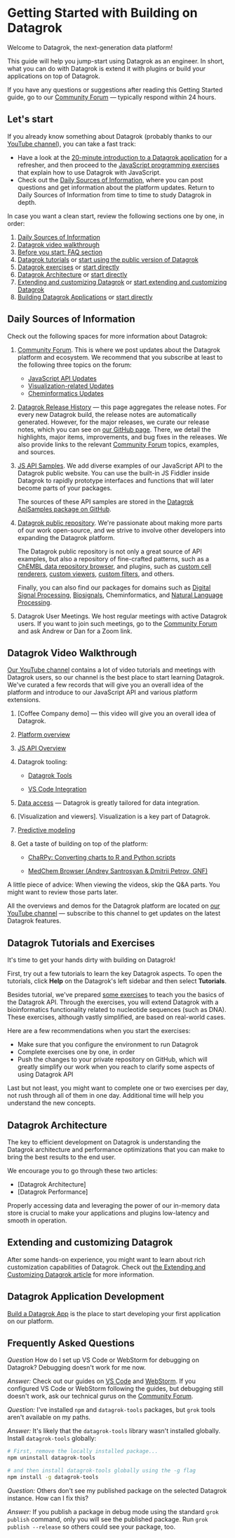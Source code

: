<!-- TITLE: &#8203;Getting Started-->
<!-- SUBTITLE: -->

# Getting Started with Building on Datagrok

Welcome to Datagrok, the next-generation data platform!

This guide will help you jump-start using Datagrok as an engineer. In short, what you can do with Datagrok is extend it
with plugins or build your applications on top of Datagrok.

If you have any questions or suggestions after reading this Getting Started guide, go to our [Community Forum] &mdash; 
typically respond within 24 hours.

## Let's start

If you already know something about Datagrok (probably thanks to our [YouTube channel]), you can take a fast track:

* Have a look at the [20-minute introduction to a Datagrok application] for a refresher, and then proceed to the
  [JavaScript programming exercises](exercises.md) that explain how to use Datagrok with JavaScript.
* Check out the [Daily Sources of Information](#daily-sources-of-information), where you can post questions and get
  information about the platform updates. Return to Daily Sources of Information from time to time to study Datagrok in
  depth.

In case you want a clean start, review the following sections one by one, in order:

1. [Daily Sources of Information](#daily-sources-of-information)
2. [Datagrok video walkthrough](#datagrok-video-walkthrough)
3. [Before you start: FAQ section](#frequently-asked-questions)
4. [Datagrok tutorials](#datagrok-tutorials-and-exercises) or [start using the public version of Datagrok]
5. [Datagrok exercises](#datagrok-tutorials-and-exercises) or [start directly](exercises.md)
6. [Datagrok Architecture](#datagrok-architecture) or [start directly](admin/architecture.md)
7. [Extending and customizing Datagrok](#extending-and-customizing-datagrok) or [start extending and customizing Datagrok]
8. [Building Datagrok Applications](#datagrok-application-development) or [start directly](how-to/build-an-app.md)

## Daily Sources of Information

Check out the following spaces for more information about Datagrok:

1. [Community Forum]. This is where we post updates about the Datagrok platform and ecosystem. We recommend that you
   subscribe at least to the following three topics on the forum:
   * [JavaScript API Updates]
   * [Visualization-related Updates]
   * [Cheminformatics Updates]

2. [Datagrok Release History] &mdash; this page aggregates the release notes. For every new Datagrok build, the release notes
   are automatically generated. However, for the major releases, we curate our release notes, which you can see on
   [our GitHub page]. There, we detail the highlights, major items, improvements, and bug fixes in the releases. We also
   provide links to the relevant [Community Forum] topics, examples, and sources.

3. [JS API Samples]. We add diverse examples of our JavaScript API to the Datagrok public website. You can use the
   built-in JS Fiddler inside Datagrok to rapidly prototype interfaces and functions that will later become parts of
   your packages.

   The sources of these API samples are stored in the [Datagrok ApiSamples package on GitHub].

4. [Datagrok public repository]. We're passionate about making more parts of our work open-source, and we strive to
   involve other developers into expanding the Datagrok platform.

   The Datagrok public repository is not only a great source of API examples, but also a repository of fine-crafted
   patterns, such as a [ChEMBL data repository browser], and plugins, such as [custom cell renderers], [custom viewers],
   [custom filters], and others.

   Finally, you can also find our packages for domains such as [Digital Signal Processing], [Biosignals], Cheminformatics,
   and [Natural Language Processing].

5. Datagrok User Meetings. We host regular meetings with active Datagrok users. If you want to join such meetings, go
   to the [Community Forum] and ask Andrew or Dan for a Zoom link.

## Datagrok Video Walkthrough

[Our YouTube channel] contains a lot of video tutorials and meetings with Datagrok users, so our channel is the best place
to start learning Datagrok. We've curated a few records that will give you an overall idea of the platform and introduce 
to our JavaScript API and various platform extensions.

1. [Coffee Company demo] &mdash; this video will give you an overall idea of Datagrok.

2. [Platform overview]

3. [JS API Overview]

4. Datagrok tooling:

   * [Datagrok Tools]

   * [VS Code Integration]

5. [Data access] &mdash; Datagrok is greatly tailored for data integration.

6. [Visualization and viewers]. Visualization is a key part of Datagrok.

7. [Predictive modeling]

8. Get a taste of building on top of the platform:

   * [ChaRPy: Converting charts to R and Python scripts]

   * [MedChem Browser (Andrey Santrosyan & Dmitrii Petrov, GNF)]

A little piece of advice: When viewing the videos, skip the Q&A parts. You might want to review those parts later.

All the overviews and demos for the Datagrok platform are located on [our YouTube channel] &mdash; subscribe to this
channel to get updates on the latest Datagrok features.

## Datagrok Tutorials and Exercises

It's time to get your hands dirty with building on Datagrok!

First, try out a few tutorials to learn the key Datagrok aspects. To open the tutorials, click **Help** on the Datagrok's
left sidebar and then select **Tutorials**.

Besides tutorial, we've prepared [some exercises] to teach you the basics of the Datagrok API. Through the exercises, you will
extend Datagrok with a bioinformatics functionality related to nucleotide sequences (such as DNA). These exercises,
although vastly simplified, are based on real-world cases.

Here are a few recommendations when you start the exercises:

* Make sure that you configure the environment to run Datagrok
* Complete exercises one by one, in order
* Push the changes to your private repository on GitHub, which will greatly simplify our work when you reach to clarify
  some aspects of using Datagrok API

Last but not least, you might want to complete one or two exercises per day, not rush through all of them in one day.
Additional time will help you understand the new concepts.

## Datagrok Architecture

The key to efficient development on Datagrok is understanding the Datagrok architecture and performance optimizations that
you can make to bring the best results to the end user.

We encourage you to go through these two articles:

* [Datagrok Architecture]
* [Datagrok Performance]

Properly accessing data and leveraging the power of our in-memory data store is crucial to make your applications
and plugins low-latency and smooth in operation.

## Extending and customizing Datagrok

After some hands-on experience, you might want to learn about rich customization capabilities of Datagrok. Check out
[the Extending and Customizing Datagrok article] for more information.

## Datagrok Application Development

[Build a Datagrok App] is the place to start developing your first application on our platform.

## Frequently Asked Questions

*Question*
How do I set up VS Code or WebStorm for debugging on Datagrok? Debugging doesn't work for me now.

*Answer:*
Check out our guides on [VS Code] and [WebStorm]. If you configured VS Code or WebStorm following the guides, but
debugging still doesn't work, ask our technical gurus on the [Community Forum].

*Question:*
I've installed `npm` and `datagrok-tools` packages, but `grok` tools aren't available on my paths.

*Answer:*
It's likely that the `datagrok-tools` library wasn't installed globally. Install `datagrok-tools` globally:

```sh
# First, remove the locally installed package...
npm uninstall datagrok-tools

# and then install datagrok-tools globally using the -g flag
npm install -g datagrok-tools
```

*Question:*
Others don't see my published package on the selected Datagrok instance. How can I fix this?

*Answer:*
If you publish a package in debug mode using the standard `grok publish` command, only you will see the published
package. Run `grok publish --release` so others could see your package, too.

[Datagrok]: https://www.datagrok.ai
[Community Forum]: https://community.datagrok.ai/
[YouTube channel]: https://www.youtube.com/channel/UCXPHEjOd4gyZ6m6Ji-iOBYg
[20-minute introduction to a Datagrok application]: https://www.youtube.com/watch?v=tVwpRB8fikQ
[Build an App]: how-to/build-an-app.md
[start using the public version of Datagrok]: https://public.datagrok.ai/
[start extending and customizing Datagrok]: https://datagrok.ai/help/develop/extending-and-customizing
[Community Forum]: https://community.datagrok.ai/
[JavaScript API Updates]: https://community.datagrok.ai/t/javascript-api-updates/526/9
[Visualization-related Updates]: https://community.datagrok.ai/t/visualization-related-updates/521/12
[Cheminformatics Updates]: https://community.datagrok.ai/t/cheminformatics-updates/457/9
[Datagrok Release History]: https://datagrok.ai/help/develop/release-history
[our GitHub page]: https://github.com/datagrok-ai/public/blob/master/help/develop/release-history.md#dev-build-08936
[JS API Samples]: https://public.datagrok.ai/js
[Datagrok ApiSamples package on GitHub]: https://github.com/datagrok-ai/public/tree/master/packages/ApiSamples
[Datagrok public repository]: https://github.com/datagrok-ai/public
[ChEMBL data repository browser]: https://www.ebi.ac.uk/chembl/
[custom cell renderers]: https://github.com/datagrok-ai/public/blob/master/packages/Chem/src/rdkit_cell_renderer.js
[custom viewers]: https://github.com/datagrok-ai/public/tree/master/packages/Viewers
[custom filters]: https://github.com/datagrok-ai/public/blob/master/packages/Widgets/src/filters/radio_button_filter.js
[Digital Signal Processing]: https://github.com/datagrok-ai/public/tree/master/packages/DSP
[Biosignals]: https://github.com/datagrok-ai/public/tree/master/packages/BioSignals
[Natural Language Processing]: https://github.com/datagrok-ai/public/tree/master/packages/NLP
[Our YouTube channel]: https://www.youtube.com/channel/UCXPHEjOd4gyZ6m6Ji-iOBYg
[Coffee Company feature demo]: https://www.youtube.com/watch?v=tVwpRB8fikQ
[Datagrok Tools]: https://www.youtube.com/watch?v=zVVmlRorpjg&t=258s
[VS Code Integration]: https://www.youtube.com/watch?v=zVVmlRorpjg&t=870s
[Platform overview]: video-contents.md/#getting-started
[JS API Overview]: video-contents.md/#java-script-api
[Data access]: video-contents.md/#data-access
[Predictive modeling]: video-contents.md/#predictive-modeling
[ChaRPy: Converting charts to R and Python scripts]: https://www.youtube.com/watch?v=seAgx5TbrzI&t=162s
[MedChem Browser (Andrey Santrosyan & Dmitrii Petrov, GNF)]: https://www.youtube.com/watch?v=seAgx5TbrzI&t=970s
[our Youtube channel]: https://www.youtube.com/channel/UCXPHEjOd4gyZ6m6Ji-iOBYg
[Architecture]: admin/architecture.md
[Performance]: performance.md
[some exercises]: exercises.md
[the Extending and Customizing Datagrok article]: extending-and-customizing.md
[Build a Datagrok App]: how-to/build-an-app.md
[VS Code]: javascript-development.md#one-click-debugging-with-visual-studio-code
[WebStorm]: javascript-development.md#one-click-debugging-with-jetbrains-ides